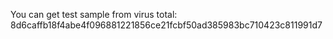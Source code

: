 
You can get test sample from virus total: 8d6caffb18f4abe4f096881221856ce21fcbf50ad385983bc710423c811991d7

